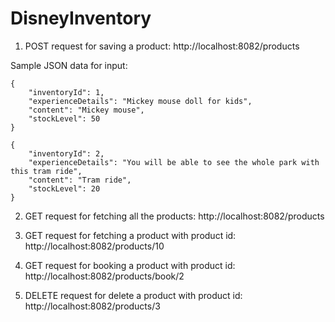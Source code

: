 # DisneyInventory

1. POST request for saving a product:
http://localhost:8082/products

Sample JSON data for input:

    {
        "inventoryId": 1,
        "experienceDetails": "Mickey mouse doll for kids",
        "content": "Mickey mouse",
        "stockLevel": 50
    }

    {
        "inventoryId": 2,
        "experienceDetails": "You will be able to see the whole park with this tram ride",
        "content": "Tram ride",
        "stockLevel": 20
    }


2. GET request for fetching all the products:
http://localhost:8082/products

3. GET request for fetching a product with product id:
http://localhost:8082/products/10

4. GET request for booking a product with product id:
http://localhost:8082/products/book/2

5. DELETE request for delete a product with product id:
http://localhost:8082/products/3
